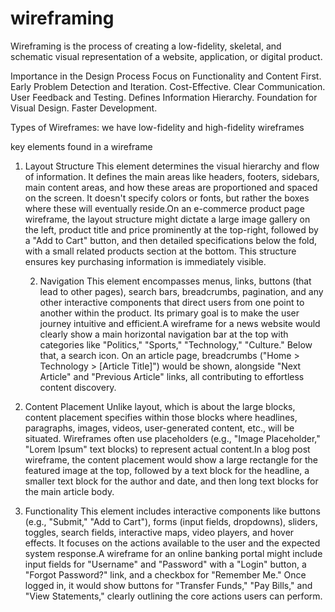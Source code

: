 # wireframing
Wireframing is the process of creating a low-fidelity, skeletal, and schematic visual representation of a website, application, or digital product. 

Importance in the Design Process
 Focus on Functionality and Content First.
 Early Problem Detection and Iteration.
 Cost-Effective.
 Clear Communication.
 User Feedback and Testing.
 Defines Information Hierarchy.
 Foundation for Visual Design.
 Faster Development.

 Types of Wireframes:  we have low-fidelity and high-fidelity wireframes 

 key elements found in a wireframe

1. Layout Structure
   This element determines the visual hierarchy and flow of information. It defines the main areas like headers, footers, sidebars, main content areas, and how these areas are proportioned and spaced on the screen. It doesn't specify colors or fonts, but rather the boxes where these will eventually reside.On an e-commerce product page wireframe, the layout structure might dictate a large image gallery on the left, product title and price prominently at the top-right, followed by a "Add to Cart" button, and then detailed specifications below the fold, with a small related products section at the bottom. This structure ensures key purchasing information is immediately visible.

   2. Navigation
  This element encompasses menus, links, buttons (that lead to other pages), search bars, breadcrumbs, pagination, and any other interactive components that direct users from one point to another within the product. Its primary goal is to make the user journey intuitive and efficient.A wireframe for a news website would clearly show a main horizontal navigation bar at the top with categories like "Politics," "Sports," "Technology," "Culture." Below that, a search icon. On an article page, breadcrumbs ("Home > Technology > [Article Title]") would be shown, alongside "Next Article" and "Previous Article" links, all contributing to effortless content discovery.

3. Content Placement
Unlike layout, which is about the large blocks, content placement specifies within those blocks where headlines, paragraphs, images, videos, user-generated content, etc., will be situated. Wireframes often use placeholders (e.g., "Image Placeholder," "Lorem Ipsum" text blocks) to represent actual content.In a blog post wireframe, the content placement would show a large rectangle for the featured image at the top, followed by a text block for the headline, a smaller text block for the author and date, and then long text blocks for the main article body.

4. Functionality
   This element includes interactive components like buttons (e.g., "Submit," "Add to Cart"), forms (input fields, dropdowns), sliders, toggles, search fields, interactive maps, video players, and hover effects. It focuses on the actions available to the user and the expected system response.A wireframe for an online banking portal might include input fields for "Username" and "Password" with a "Login" button, a "Forgot Password?" link, and a checkbox for "Remember Me." Once logged in, it would show buttons for "Transfer Funds," "Pay Bills," and "View Statements," clearly outlining the core actions users can perform.
